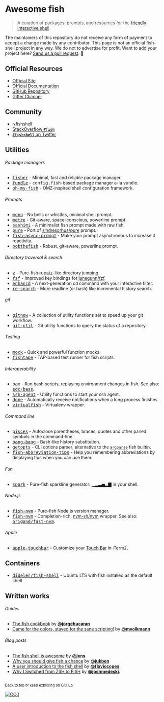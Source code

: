 # Awesome fish

> A curation of packages, prompts, and resources for the [friendly interactive shell](https://github.com/fish-shell/fish-shell).

The maintainers of this repository do not receive any form of payment to accept a change made by any contributor. This page is not an official fish-shell project in any way. We do not to advertise for profit. Want to add your project here? [Send us a pull request](https://github.com/jorgebucaran/awesome-fish/fork). 🍥

## Official Resources

- [Official Site](https://fishshell.com)
- [Official Documentation](https://fishshell.com/docs/current/index.html)
- [GitHub Repository](https://github.com/fish-shell/fish-shell)
- [Gitter Channel](https://gitter.im/fish-shell/fish-shell)

## Community

- [r/fishshell](https://www.reddit.com/r/fishshell)
- [StackOverflow **`#fish`**](https://stackoverflow.com/questions/tagged/fish)
- [**`#fishshell`** on Twitter](https://twitter.com/hashtag/fishshell)

## Utilities

###### Package managers

- [<kbd>fisher</kbd>](https://github.com/jorgebucaran/fisher) - Minimal, fast and reliable package manager.
- [<kbd>fundle</kbd>](https://github.com/danhper/fundle) - <samp>config.fish</samp>-based package manager a-la vundle.
- [<kbd>oh-my-fish</kbd>](https://github.com/oh-my-fish/oh-my-fish) - OMZ-inspired shell configuration framework.

###### Prompts

- [<kbd>mono</kbd>](https://github.com/fishpkg/mono) - No bells or whistles, minimal shell prompt.
- [<kbd>metro</kbd>](https://github.com/fishpkg/metro) - Git-aware, space-conscious, powerline prompt.
- [<kbd>sashimi</kbd>](https://github.com/isacikgoz/sashimi) - A minimalist fish prompt made with raw fish.
- [<kbd>pure</kbd>](https://github.com/rafaelrinaldi/pure) - Port of [sindresorhus/pure](https://github.com/sindresorhus/pure) prompt.
- [<kbd>fish-async-prompt</kbd>](https://github.com/acomagu/fish-async-prompt) - Make your prompt asynchronous to increase it reactivity.
- [<kbd>bobthefish</kbd>](https://github.com/oh-my-fish/theme-bobthefish) - Robust, git-aware, powerline prompt.

###### Directory traversal & search

- [<kbd>z</kbd>](https://github.com/jethrokuan/z) - Pure-fish [rupa/z](https://github.com/rupa/z)-like directory jumping.
- [<kbd>fzf</kbd>](https://github.com/jethrokuan/fzf) - Improved key bindings for [junegunn/fzf](https://github.com/junegunn/fzf).
- [<kbd>enhancd</kbd>](https://github.com/b4b4r07/enhancd) - A next-generation cd command with your interactive filter.
- [<kbd>re-search</kbd>](https://github.com/jbonjean/re-search) - More readline (or bash) like incremental history search.

###### git

- [<kbd>gitnow</kbd>](https://github.com/joseluisq/gitnow) - A collection of utility functions set to speed up your git workflow.
- [<kbd>git-util</kbd>](https://github.com/fishpkg/git-util) - Git utility functions to query the status of a repository.

###### Testing

- [<kbd>mock</kbd>](https://github.com/matchai/fish-mock) - Quick and powerful function mocks.
- [<kbd>fishtape</kbd>](https://github.com/jorgebucaran/fishtape) - TAP-based test runner for fish scripts.

###### Interoperability

- [<kbd>bax</kbd>](https://github.com/jorgebucaran/fish-bax) - Run bash scripts, replaying environment changes in fish. See also: [<kbd>edc/bass</kbd>](https://github.com/edc/bass).
- [<kbd>ssh-agent</kbd>](https://github.com/danhper/fish-ssh-agent) - Utility functions to start your ssh agent.
- [<kbd>done</kbd>](https://github.com/franciscolourenco/done) - Automatically receive notifications when a long process finishes.
- [<kbd>virtualfish</kbd>](https://github.com/adambrenecki/virtualfish) - Virtualenv wrapper.

###### Command line

- [<kbd>pisces</kbd>](https://github.com/laughedelic/pisces) - Autoclose parentheses, braces, quotes and other paired symbols in the command-line.
- [<kbd>bang-bang</kbd>](https://github.com/oh-my-fish/plugin-bang-bang) - Bash-like history substitution.
- [<kbd>getopts</kbd>](https://github.com/jorgebucaran/fish-getopts) - CLI options parser; alternative to the [`argparse`](https://fishshell.com/docs/current/commands.html#argparse) fish builtin.
- [<kbd>fish-abbreviation-tips</kbd>](https://github.com/Gazorby/fish-abbreviation-tips) - Help you remembering abbreviations by displaying tips when you can use them.

###### Fun

- [<kbd>spark</kbd>](https://github.com/jorgebucaran/fish-spark) - Pure-fish sparkline generator: ▁▂▃▅▂▇ in your shell.

###### Node.js

- [<kbd>fish-nvm</kbd>](https://github.com/jorgebucaran/fish-nvm) - Pure-fish Node.js version manager.
- [<kbd>fish-nvm</kbd>](https://github.com/FabioAntunes/fish-nvm) - Completion-rich, [nvm-sh/nvm](https://github.com/nvm-sh/nvm) wrapper. See also: [<kbd>brigand/fast-nvm</kbd>](https://github.com/brigand/fast-nvm-fish).

###### Apple

- [<kbd>apple-touchbar</kbd>](https://github.com/rodrigobdz/fish-apple-touchbar) - Customize your [Touch Bar](https://developer.apple.com/design/human-interface-guidelines/macos/touch-bar/touch-bar-overview) in iTerm2.

## Containers

- [<kbd>dideler/fish-shell</kbd>](https://hub.docker.com/r/dideler/fish-shell) - Ubuntu LTS with fish installed as the default shell

## Written works

###### Guides

- [The fish cookbook](https://github.com/jorgebucaran/fish-cookbook) by [**@jorgebucaran**](https://github.com/jorgebucaran)
- [Came for the colors, stayed for the sane scripting!](https://mvolkmann.github.io/fish-article/) by [**@mvolkmann**](https://github.com/mvolkmann)

###### Blog posts

- [The fish shell is awesome](https://jvns.ca/blog/2017/04/23/the-fish-shell-is-awesome/) by [**@jvns**](https://github.com/jvns)
- [Why you should give fish a chance](https://dev.to/jukben/why-you-should-give-a-chance-to-fish-shell-5a0l) by [**@jukben**](https://github.com/jukben)
- [A user introduction to the fish shell](https://flaviocopes.com/fish-shell/) by [**@flaviocopes**](https://github.com/flaviocopes)
- [Why I Switched from ZSH to FISH](https://dev.to/joshmedeski/why-i-switched-from-zsh-to-fish-2j17) by [**@joshmedeski**](https://github.com/joshmedeski).

<h2></h2>

<sup>[Back to top](#awesome-fish-) or [keep](https://github.com/topics/fish-shell) [exploring](https://github.com/topics/fish-packages) [on](https://github.com/topics/fish) [GitHub](https://github.com/topics/fish-prompt)</sup>

[![CC0](http://mirrors.creativecommons.org/presskit/buttons/88x31/svg/cc-zero.svg)](https://creativecommons.org/publicdomain/zero/1.0/)
